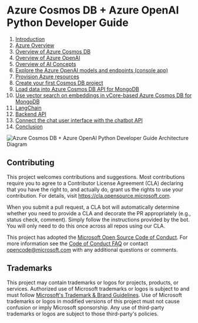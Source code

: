 # Azure Cosmos DB + Azure OpenAI Python Developer Guide

1. [Introduction](/00_Introduction/README.md)
1. [Azure Overview](/01_Azure_Overview/README.md)
1. [Overview of Azure Cosmos DB](/02_Overview_Cosmos_DB/README.md)
1. [Overview of Azure OpenAI](/03_Overview_Azure_OpenAI/README.md)
1. [Overview of AI Concepts](/04_Overview_AI_Concepts/README.md)
1. [Explore the Azure OpenAI models and endpoints (console app)](/05_Explore_OpenAI_models/README.md)
1. [Provision Azure resources](/06_Provision_Azure_Resources/README.md)
1. [Create your first Cosmos DB project](/07_Create_First_Cosmos_DB_Project/README.md)
1. [Load data into Azure Cosmos DB API for MongoDB](/08_Load_Data/README.md)
1. [Use vector search on embeddings in vCore-based Azure Cosmos DB for MongoDB](/09_Vector_Search_Cosmos_DB/README.md)
1. [LangChain](/10_LangChain/README.md)
1. [Backend API](/11_Backend_API/README.md)
1. [Connect the chat user interface with the chatbot API](/12_User_Interface/README.md)
1. [Conclusion](/13_Conclusion/README.md)

![Azure Cosmos DB + Azure OpenAI Python Developer Guide Architecture Diagram](/06_Provision_Azure_Resources/media/architecture.jpg)

## Contributing

This project welcomes contributions and suggestions.  Most contributions require you to agree to a
Contributor License Agreement (CLA) declaring that you have the right to, and actually do, grant us
the rights to use your contribution. For details, visit https://cla.opensource.microsoft.com.

When you submit a pull request, a CLA bot will automatically determine whether you need to provide
a CLA and decorate the PR appropriately (e.g., status check, comment). Simply follow the instructions
provided by the bot. You will only need to do this once across all repos using our CLA.

This project has adopted the [Microsoft Open Source Code of Conduct](https://opensource.microsoft.com/codeofconduct/).
For more information see the [Code of Conduct FAQ](https://opensource.microsoft.com/codeofconduct/faq/) or
contact [opencode@microsoft.com](mailto:opencode@microsoft.com) with any additional questions or comments.

## Trademarks

This project may contain trademarks or logos for projects, products, or services. Authorized use of Microsoft 
trademarks or logos is subject to and must follow 
[Microsoft's Trademark & Brand Guidelines](https://www.microsoft.com/en-us/legal/intellectualproperty/trademarks/usage/general).
Use of Microsoft trademarks or logos in modified versions of this project must not cause confusion or imply Microsoft sponsorship.
Any use of third-party trademarks or logos are subject to those third-party's policies.
